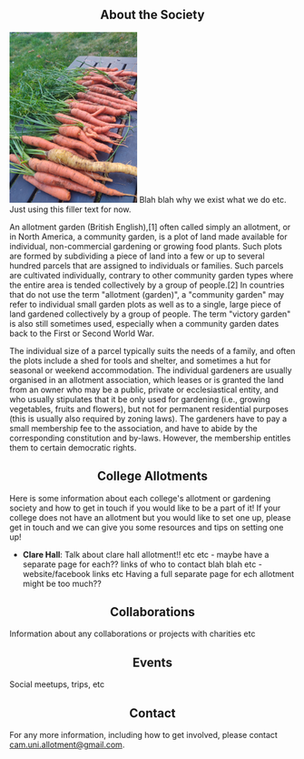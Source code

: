 
## <center><a name ="about"></a>About the Society</center>
<img src="/IMG_20210905_190139.jpg" width="225" class="left-img"/>
Blah blah why we exist what we do etc. Just using this filler text for now.

An allotment garden (British English),[1] often called simply an allotment, or in North America, a community garden, is a plot of land made available for individual, non-commercial gardening or growing food plants. Such plots are formed by subdividing a piece of land into a few or up to several hundred parcels that are assigned to individuals or families. Such parcels are cultivated individually, contrary to other community garden types where the entire area is tended collectively by a group of people.[2] In countries that do not use the term "allotment (garden)", a "community garden" may refer to individual small garden plots as well as to a single, large piece of land gardened collectively by a group of people. The term "victory garden" is also still sometimes used, especially when a community garden dates back to the First or Second World War.

The individual size of a parcel typically suits the needs of a family, and often the plots include a shed for tools and shelter, and sometimes a hut for seasonal or weekend accommodation. The individual gardeners are usually organised in an allotment association, which leases or is granted the land from an owner who may be a public, private or ecclesiastical entity, and who usually stipulates that it be only used for gardening (i.e., growing vegetables, fruits and flowers), but not for permanent residential purposes (this is usually also required by zoning laws). The gardeners have to pay a small membership fee to the association, and have to abide by the corresponding constitution and by-laws. However, the membership entitles them to certain democratic rights.

## <center>College Allotments</center>
Here is some information about each college's allotment or gardening society and how to get in touch if you would like to be a part of it! If your college does not have an allotment but you would like to set one up, please get in touch and we can give you some resources and tips on setting one up!
- <b>Clare Hall</b>: Talk about clare hall allotment!! etc etc - maybe have a separate page for each?? links of who to contact blah blah etc - website/facebook links etc
Having a full separate page for ech allotment might be too much??

## <center>Collaborations</center>
Information about any collaborations or projects with charities etc 

## <center>Events</center>
Social meetups, trips, etc

## <center>Contact</center>
For any more information, including how to get involved, please contact cam.uni.allotment@gmail.com.
